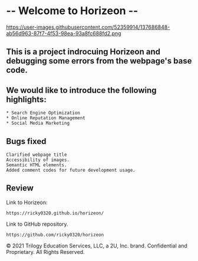 # -- Welcome to Horizeon --
https://user-images.githubusercontent.com/52359914/137686848-ab56d963-87f7-4f53-98ea-93a8fc688fd2.png

## This is a project indrocuing Horizeon and debugging some errors from the webpage's base code.


## We would like to introduce the following highlights:

```
* Search Engine Optimization
* Online Reputation Management
* Social Media Marketing
```

## Bugs fixed

```
Clarified webpage title
Accessibility of images.
Semantic HTML elements.
Added comment codes for future development usage.
```

## Review

Link to Horizeon:
```
https://ricky0320.github.io/horizeon/
```

Link to GitHub repository.
```
https://github.com/ricky0320/horizeon
```


© 2021 Trilogy Education Services, LLC, a 2U, Inc. brand. Confidential and Proprietary. All Rights Reserved.

